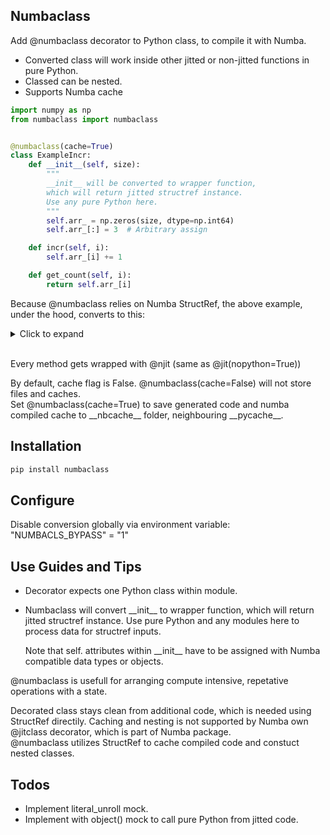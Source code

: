 ## Numbaclass

Add @numbaclass decorator to Python class, to compile it with Numba.

* Converted class will work inside other jitted or non-jitted functions in pure Python.
* Classed can be nested.
* Supports Numba cache

```python
import numpy as np
from numbaclass import numbaclass


@numbaclass(cache=True)
class ExampleIncr:
    def __init__(self, size):
        """
        __init__ will be converted to wrapper function,
        which will return jitted structref instance.
        Use any pure Python here.
        """
        self.arr_ = np.zeros(size, dtype=np.int64)
        self.arr_[:] = 3  # Arbitrary assign

    def incr(self, i):
        self.arr_[i] += 1

    def get_count(self, i):
        return self.arr_[i]
```

Because @numbaclass relies on Numba StructRef, the above example, under the hood, converts to this:
<details>
<summary>Click to expand <br />&nbsp;</summary>

```python
import numpy as np
from numbaclass import numbaclass


from numba import njit
from numba.core import types
from numba.experimental import structref
from numba.core.extending import overload_method, register_jitable

def ExampleIncr(size):
    """
    __init__ will be converted to wrapper function,
    which will return jitted structref instance.
    Use any pure Python here.
    """
    arr_ = np.zeros(size, dtype=np.int64)
    arr_[:] = 3  # Arbitrary assign
    return ExampleIncrNB(arr_)

@structref.register
class ExampleIncrNBType(types.StructRef):
    def preprocess_fields(self, fields):
        return tuple((name, types.unliteral(typ)) for name, typ in fields)

class ExampleIncrNB(structref.StructRefProxy):
    def __new__(
        cls,
        arr_
    ):
        return structref.StructRefProxy.__new__(
            cls,
            arr_
        )

    @property
    def arr_(self):
        return get__arr_(self)

    def get_count(self, i):
        return invoke__get_count(self, i)

    def incr(self, i):
        return invoke__incr(self, i)

structref.define_proxy(
    ExampleIncrNB,
    ExampleIncrNBType,
    [
 "arr_"
    ],
)

@njit(cache=True)
def get__arr_(self):
    return self.arr_

@register_jitable
def the__get_count(self, i):
    return self.arr_[i]


@njit(cache=True)
def invoke__get_count(self, i):
    return the__get_count(self, i)

@register_jitable
def the__incr(self, i):
    self.arr_[i] += 1


@njit(cache=True)
def invoke__incr(self, i):
    return the__incr(self, i)

@overload_method(ExampleIncrNBType, "get_count", fastmath=False)
def ol__get_count(self, i):
    return the__get_count

@overload_method(ExampleIncrNBType, "incr", fastmath=False)
def ol__incr(self, i):
    return the__incr
```

</details>

Every method gets wrapped with @njit (same as @jit(nopython=True))

By default, cache flag is False. @numbaclass(cache=False) will not store files and caches.\
Set @numbaclass(cache=True) to save generated code and numba compiled cache to
\_\_nbcache\_\_ folder, neighbouring \_\_pycache\_\_.

## Installation

```bash
pip install numbaclass
```

## Configure

Disable conversion globally via environment variable:\
"NUMBACLS_BYPASS" = "1"

## Use Guides and Tips

* Decorator expects one Python class within module.
* Numbaclass will convert \_\_init\_\_ to wrapper function,
which will return jitted structref instance. Use pure Python and any modules here to process data for structref inputs.

    Note that self. attributes within \_\_init\_\_ have to be assigned with Numba compatible data types or objects.

@numbaclass is usefull for arranging compute intensive, repetative operations with a state.

Decorated class stays clean from additional code, which is needed using StructRef directily.
Caching and nesting is not supported by Numba own @jitclass decorator, which is part of Numba package.\
@numbaclass utilizes StructRef to cache compiled code and constuct nested classes.

## Todos

* Implement literal_unroll mock.
* Implement with object() mock to call pure Python from jitted code.
